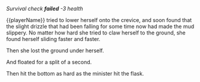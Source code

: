 _Survival check **failed**_
_-3 health_

{{playerName}} tried to lower herself onto the crevice, and soon found that the slight drizzle that had been falling for some time now had made the mud slippery. No matter how hard she tried to claw herself to the ground, she found herself sliding faster and faster.

Then she lost the ground under herself.

And floated for a split of a second.

Then hit the bottom as hard as the minister hit the flask.
